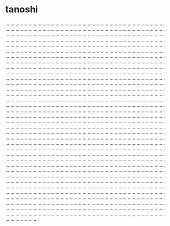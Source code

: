 # tanoshi

..........................................................................................................................................................................................................................................................................................................................................................................................................................................................................................................................................................................................................................................................................................................................................................................................................................................................................................................................................................................................................................................................................................................................................................................................................................................................................................................................................................................................................................................................................................................................................................................................................................................................................................................................................................................................................................................................................................................................................................................................................................................................................................................................................................................................................................................................................................................................................................................................................................................................................................................................................................................................................................................................................................................................................................................................................................................................................................................................................................................................................................................................................................................................................................................................................................................................................................................................................................................................................................................................................................................................................................................................................................................................................................................................................................................................................................................................................................................................................................................................................................................................................................................................................................................................................................................................................................................................................................................................................................................................................................................................................................................................................................................................................